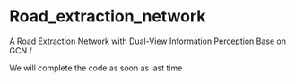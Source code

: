 # Road_extraction_network
A Road Extraction Network with Dual-View Information Perception Base on GCN./

We will complete the code as soon as last time
